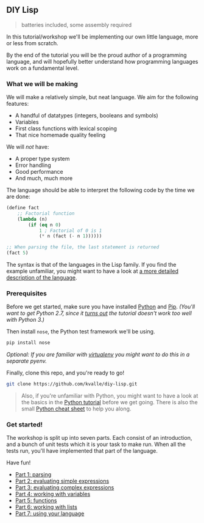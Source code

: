 ## DIY Lisp 

> batteries included, some assembly required

In this tutorial/workshop we'll be implementing our own little language, more or less from scratch. 

By the end of the tutorial you will be the proud author of a programming language, and will hopefully better understand how programming languages work  on a fundamental level.

### What we will be making

We will make a relatively simple, but neat language. We aim for the following features:

- A handful of datatypes (integers, booleans and symbols)
- Variables
- First class functions with lexical scoping
- That nice homemade quality feeling

We will *not* have:

- A proper type system
- Error handling
- Good performance
- And much, much more

The language should be able to interpret the following code by the time we are done:

```lisp
(define fact 
    ;; Factorial function
    (lambda (n) 
        (if (eq n 0) 
            1 ; Factorial of 0 is 1
            (* n (fact (- n 1))))))

;; When parsing the file, the last statement is returned
(fact 5)
```

The syntax is that of the languages in the Lisp family. If you find the example unfamiliar, you might want to have a look at [a more detailed description of the language](parts/language.md).

### Prerequisites

Before we get started, make sure you have installed [Python](http://www.python.org/) and [Pip](https://pypi.python.org/pypi/pip). 
*(You'll want to get Python 2.7, since it [turns out](https://github.com/kvalle/diy-lisp/issues/2) the tutorial doesn't work too well with Python 3.)*

Then install `nose`, the Python test framework we'll be using.

```bash
pip install nose
```

*Optional: If you are familiar with [virtualenv](http://www.virtualenv.org/en/latest/) you might want to do this in a separate pyenv.*

Finally, clone this repo, and you're ready to go!

```bash
git clone https://github.com/kvalle/diy-lisp.git
```

> Also, if you're unfamiliar with Python, you might want to have a look at the basics in the [Python tutorial](https://docs.python.org/2/tutorial/index.html) before we get going. There is also the small [Python cheat sheet](parts/python.md) to help you along.

### Get started!

The workshop is split up into seven parts. Each consist of an introduction, and a bunch of unit tests which it is your task to make run. When all the tests run, you'll have implemented that part of the language.

Have fun!

- [Part 1: parsing](parts/1.md)
- [Part 2: evaluating simple expressions](parts/2.md)
- [Part 3: evaluating complex expressions](parts/3.md)
- [Part 4: working with variables](parts/4.md)
- [Part 5: functions](parts/5.md)
- [Part 6: working with lists](parts/6.md)
- [Part 7: using your language](parts/7.md)
